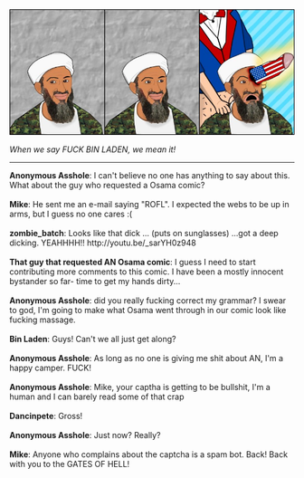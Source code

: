 <!--
.. title: Polidickal Satire
.. slug: polidickal-satire
.. date: 2011/05/09 00:00:00
.. tags: 
.. link: 
.. description: 
-->

<a href='polidickal-satire.html' title='View comments'>
<img class='comic' src='../assets/comics/20110509.jpg' />
</a>

<em>When we say FUCK BIN LADEN, we mean it!</em>

<!-- TEASER_END -->
<hr />

<div class='comments'>
<b>Anonymous Asshole</b>: I can't believe no one has anything to say about this. What about the guy who requested a Osama comic?<br /><br />
<b>Mike</b>: He sent me an e-mail saying "ROFL". I expected the webs to be up in arms, but I guess no one cares :(<br /><br />
<b>zombie_batch</b>: Looks like that dick ... (puts on sunglasses) ...got a deep dicking. YEAHHHH!!   http://youtu.be/_sarYH0z948<br /><br />
<b>That guy that requested AN Osama comic</b>: I guess I need to start contributing more comments to this comic. I have been a mostly innocent bystander so far- time to get my hands dirty...<br /><br />
<b>Anonymous Asshole</b>: did you really fucking correct my grammar? I swear to god, I'm going to make what Osama went through in our comic look like fucking massage. <br /><br />
<b>Bin Laden</b>: Guys! Can't we all just get along?<br /><br />
<b>Anonymous Asshole</b>: As long as no one is giving me shit about AN, I'm a happy camper. FUCK!<br /><br />
<b>Anonymous Asshole</b>: Mike, your captha is getting to be bullshit, I'm a human and I can barely read some of that crap<br /><br />
<b>Dancinpete</b>: Gross!<br /><br />
<b>Anonymous Asshole</b>: Just now? Really? <br /><br />
<b>Mike</b>: Anyone who complains about the captcha is a spam bot. Back! Back with you to the GATES OF HELL!<br /><br />
</div>

